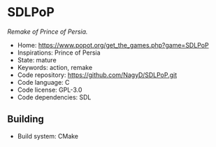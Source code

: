 # SDLPoP

_Remake of Prince of Persia._

- Home: https://www.popot.org/get_the_games.php?game=SDLPoP
- Inspirations: Prince of Persia
- State: mature
- Keywords: action, remake
- Code repository: https://github.com/NagyD/SDLPoP.git
- Code language: C
- Code license: GPL-3.0
- Code dependencies: SDL

## Building

- Build system: CMake
